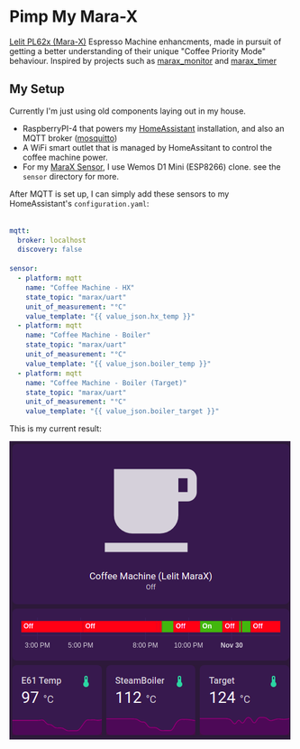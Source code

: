 # Pimp My Mara-X

[Lelit PL62x (Mara-X)](https://marax.lelit.com/) Espresso Machine enhancments, made in pursuit of getting a better understanding of their unique "Coffee Priority Mode" behaviour.
Inspired by projects such as [marax_monitor](https://github.com/bancbanus/marax_monitor) and [marax_timer](https://github.com/bancbanus/marax_monitor)


## My Setup

Currently I'm just using old components laying out in my house.

* RaspberryPI-4 that powers my [HomeAssistant](https://www.home-assistant.io/) installation, and also an MQTT broker ([mosquitto](https://pimylifeup.com/raspberry-pi-mosquitto-mqtt-server/))
* A WiFi smart outlet that is managed by HomeAssitant to control the coffee machine power.
* For my [MaraX Sensor](./sensor/README.md), I use Wemos D1 Mini (ESP8266) clone. see the `sensor` directory for more.

After MQTT is set up, I can simply add these sensors to my HomeAssistant's `configuration.yaml`:
```yaml

mqtt:
  broker: localhost
  discovery: false

sensor:
  - platform: mqtt
    name: "Coffee Machine - HX"
    state_topic: "marax/uart"
    unit_of_measurement: "°C"
    value_template: "{{ value_json.hx_temp }}"
  - platform: mqtt
    name: "Coffee Machine - Boiler"
    state_topic: "marax/uart"
    unit_of_measurement: "°C"
    value_template: "{{ value_json.boiler_temp }}"
  - platform: mqtt
    name: "Coffee Machine - Boiler (Target)"
    state_topic: "marax/uart"
    unit_of_measurement: "°C"
    value_template: "{{ value_json.boiler_target }}"
```

This is my current result:

![](images/sensors-ha.png)
